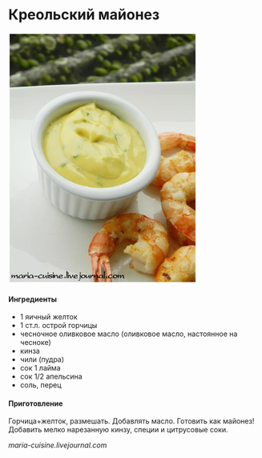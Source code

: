 ﻿---
image: ../pics/DSCN4620.jpg
---
# Креольский майонез

![Креольский майонез](../pics/DSCN4620.jpg)

#### Ингредиенты

* 1 яичный желток
* 1 ст.л. острой горчицы
* чесночное оливковое масло \(оливковое масло, настоянное на чесноке\)
* кинза
* чили \(пудра\)
* сок 1 лайма
* сок 1/2 апельсина
* соль, перец

#### Приготовление

Горчица+желток, размешать. Добавлять масло. Готовить как майонез! Добавить мелко нарезанную кинзу, специи и цитрусовые соки.

_maria-cuisine.livejournal.com_
